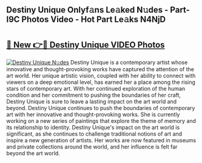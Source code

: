 ## Destiny Unique Onlyf𝚊ns Le𝚊ked N𝚞des - Part-I9C Photos Video - Hot Part Le𝚊ks N4NjD

# <h2><a href="http://ab33944.deff.icu/?id=Destiny+Unique">🔗 New 👉🔴 Destiny Unique VIDEO Photos</a></h2>

[![Destiny Unique N𝚞des](https://i.imgur.com/rIISA9y.gif)](http://ab33944.deff.icu/?id=Destiny+Unique)
Destiny Unique is a contemporary artist whose innovative and thought-provoking works have captured the attention of the art world. Her unique artistic vision, coupled with her ability to connect with viewers on a deep emotional level, has earned her a place among the rising stars of contemporary art. With her continued exploration of the human condition and her commitment to pushing the boundaries of her craft, Destiny Unique is sure to leave a lasting impact on the art world and beyond. Destiny Unique continues to push the boundaries of contemporary art with her innovative and thought-provoking works. She is currently working on a new series of paintings that explore the theme of memory and its relationship to identity. Destiny Unique's impact on the art world is significant, as she continues to challenge traditional notions of art and inspire a new generation of artists. Her works are now featured in museums and private collections around the world, and her influence is felt far beyond the art world.
